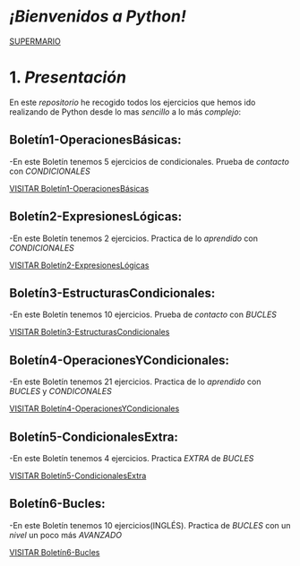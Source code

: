 # _¡Bienvenidos a Python!_

[SUPERMARIO](acf3abb6da430dd78cc99f925bb52d49.gif)

# 1. _Presentación_
En este _repositorio_ he recogido todos los ejercicios que hemos ido realizando de Python desde lo mas _sencillo_ a lo más *complejo*:

## Boletín1-OperacionesBásicas:

  -En este Boletín tenemos 5 ejercicios de condicionales. Prueba de _contacto_ con *CONDICIONALES*
  
  [VISITAR Boletín1-OperacionesBásicas](https://github.com/iivansaanchez/Programming-Python-/tree/master/Bolet%C3%ADn1-Operaciones%20b%C3%A1sicas)
  
## Boletín2-ExpresionesLógicas:
 
  -En este Boletín tenemos 2 ejercicios. Practica de lo _aprendido_ con *CONDICIONALES*
  
  [VISITAR Boletín2-ExpresionesLógicas](https://github.com/iivansaanchez/Programming-Python-/tree/master/Bolet%C3%ADn2-Expresiones%20l%C3%B3gicas)
  
## Boletín3-EstructurasCondicionales:

  -En este Boletín tenemos 10 ejercicios. Prueba de _contacto_ con *BUCLES*
  
  [VISITAR Boletín3-EstructurasCondicionales](https://github.com/iivansaanchez/Programming-Python-/tree/master/Bolet%C3%ADn3-Estructuras%20condicionales)
  
## Boletín4-OperacionesYCondicionales:

  -En este Boletín tenemos 21 ejercicios. Practica de lo _aprendido_ con *BUCLES* y *CONDICONALES*
  
  [VISITAR Boletín4-OperacionesYCondicionales](https://github.com/iivansaanchez/Programming-Python-/tree/master/Bolet%C3%ADn4-Operaciones%20y%20condicionales)
  
## Boletín5-CondicionalesExtra:

  -En este Boletín tenemos 4 ejercicios. Practica *EXTRA* de *BUCLES*
  
  [VISITAR Boletín5-CondicionalesExtra](https://github.com/iivansaanchez/Programming-Python-/tree/master/Bolet%C3%ADn5%20-CondicionalesExtra)
  
## Boletín6-Bucles:

  -En este Boletín tenemos 10 ejercicios(INGLÉS). Practica de *BUCLES* con un _nivel_ un poco más *AVANZADO*
  
  [VISITAR Boletín6-Bucles](https://github.com/iivansaanchez/Programming-Python-/tree/master/Bolet%C3%ADn6-Bucles)
